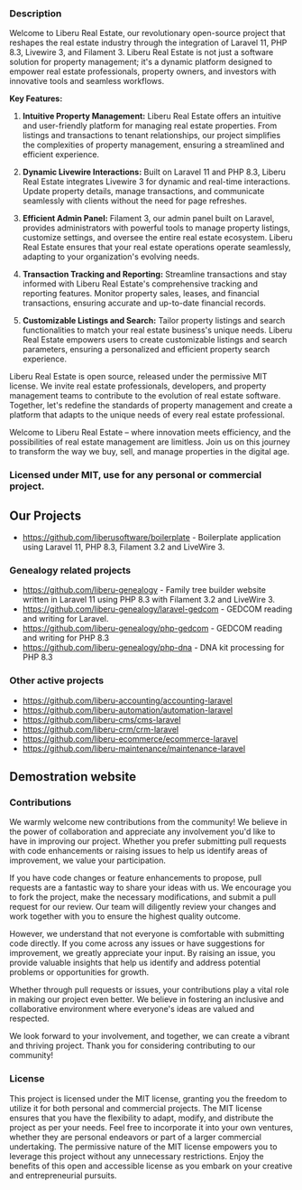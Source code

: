 ### Description
Welcome to Liberu Real Estate, our revolutionary open-source project that reshapes the real estate industry through the integration of Laravel 11, PHP 8.3, Livewire 3, and Filament 3. Liberu Real Estate is not just a software solution for property management; it's a dynamic platform designed to empower real estate professionals, property owners, and investors with innovative tools and seamless workflows.

**Key Features:**

1. **Intuitive Property Management:** Liberu Real Estate offers an intuitive and user-friendly platform for managing real estate properties. From listings and transactions to tenant relationships, our project simplifies the complexities of property management, ensuring a streamlined and efficient experience.

2. **Dynamic Livewire Interactions:** Built on Laravel 11 and PHP 8.3, Liberu Real Estate integrates Livewire 3 for dynamic and real-time interactions. Update property details, manage transactions, and communicate seamlessly with clients without the need for page refreshes.

3. **Efficient Admin Panel:** Filament 3, our admin panel built on Laravel, provides administrators with powerful tools to manage property listings, customize settings, and oversee the entire real estate ecosystem. Liberu Real Estate ensures that your real estate operations operate seamlessly, adapting to your organization's evolving needs.

4. **Transaction Tracking and Reporting:** Streamline transactions and stay informed with Liberu Real Estate's comprehensive tracking and reporting features. Monitor property sales, leases, and financial transactions, ensuring accurate and up-to-date financial records.

5. **Customizable Listings and Search:** Tailor property listings and search functionalities to match your real estate business's unique needs. Liberu Real Estate empowers users to create customizable listings and search parameters, ensuring a personalized and efficient property search experience.

Liberu Real Estate is open source, released under the permissive MIT license. We invite real estate professionals, developers, and property management teams to contribute to the evolution of real estate software. Together, let's redefine the standards of property management and create a platform that adapts to the unique needs of every real estate professional.

Welcome to Liberu Real Estate – where innovation meets efficiency, and the possibilities of real estate management are limitless. Join us on this journey to transform the way we buy, sell, and manage properties in the digital age.

<!--/h-->

### Licensed under MIT, use for any personal or commercial project.

## Our Projects

* https://github.com/liberusoftware/boilerplate - Boilerplate application using Laravel 11, PHP 8.3, Filament 3.2 and LiveWire 3.

### Genealogy related projects
* https://github.com/liberu-genealogy - Family tree builder website written in Laravel 11 using PHP 8.3 with Filament 3.2 and LiveWire 3.
* https://github.com/liberu-genealogy/laravel-gedcom - GEDCOM reading and writing for Laravel.
* https://github.com/liberu-genealogy/php-gedcom - GEDCOM reading and writing for PHP 8.3
* https://github.com/liberu-genealogy/php-dna - DNA kit processing for PHP 8.3

### Other active projects
* https://github.com/liberu-accounting/accounting-laravel
* https://github.com/liberu-automation/automation-laravel
* https://github.com/liberu-cms/cms-laravel
* https://github.com/liberu-crm/crm-laravel
* https://github.com/liberu-ecommerce/ecommerce-laravel
* https://github.com/liberu-maintenance/maintenance-laravel

## Demostration website
<!--/h-->

### Contributions

We warmly welcome new contributions from the community! We believe in the power of collaboration and appreciate any involvement you'd like to have in improving our project. Whether you prefer submitting pull requests with code enhancements or raising issues to help us identify areas of improvement, we value your participation.

If you have code changes or feature enhancements to propose, pull requests are a fantastic way to share your ideas with us. We encourage you to fork the project, make the necessary modifications, and submit a pull request for our review. Our team will diligently review your changes and work together with you to ensure the highest quality outcome.

However, we understand that not everyone is comfortable with submitting code directly. If you come across any issues or have suggestions for improvement, we greatly appreciate your input. By raising an issue, you provide valuable insights that help us identify and address potential problems or opportunities for growth.

Whether through pull requests or issues, your contributions play a vital role in making our project even better. We believe in fostering an inclusive and collaborative environment where everyone's ideas are valued and respected.

We look forward to your involvement, and together, we can create a vibrant and thriving project. Thank you for considering contributing to our community!
<!--/h-->

### License

This project is licensed under the MIT license, granting you the freedom to utilize it for both personal and commercial projects. The MIT license ensures that you have the flexibility to adapt, modify, and distribute the project as per your needs. Feel free to incorporate it into your own ventures, whether they are personal endeavors or part of a larger commercial undertaking. The permissive nature of the MIT license empowers you to leverage this project without any unnecessary restrictions. Enjoy the benefits of this open and accessible license as you embark on your creative and entrepreneurial pursuits.
<!--/h-->
